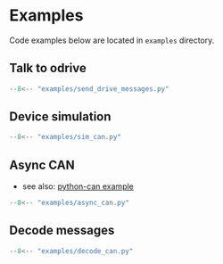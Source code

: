 # Examples

Code examples below are located in `examples` directory.



## Talk to odrive

```python
--8<-- "examples/send_drive_messages.py"
```

## Device simulation
```python
--8<-- "examples/sim_can.py"
```


## Async CAN

* see also: [python-can example](https://github.com/hardbyte/python-can/blob/develop/examples/asyncio_demo.py)

```python
--8<-- "examples/async_can.py"
```


## Decode messages

```python
--8<-- "examples/decode_can.py"
```
